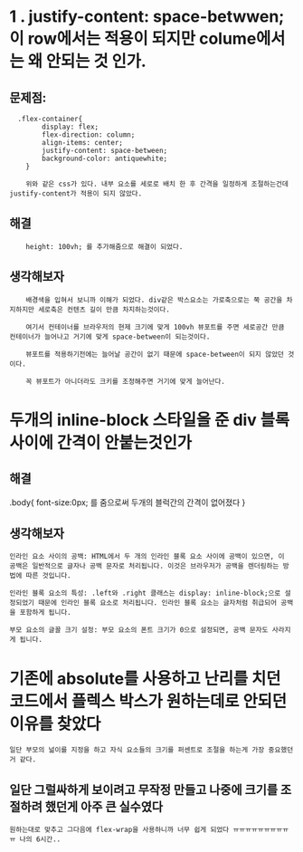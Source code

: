 
<h1> 1 . justify-content: space-betwwen; 이 row에서는 적용이 되지만 colume에서는 왜 안되는 것 인가. </h1>

   <h2> 문제점: </h2>

      .flex-container{
            display: flex;
            flex-direction: column;
            align-items: center;
            justify-content: space-between;
            background-color: antiquewhite;
        }

        위와 같은 css가 있다. 내부 요소를 세로로 배치 한 후 간격을 일정하게 조절하는건데 justify-content가 적용이 되지 않았다.

   <h2> 해결 </h2>

        height: 100vh; 를 추가해줌으로 해결이 되었다.

   <h2> 생각해보자 </h2>

        배경색을 입혀서 보니까 이해가 되었다. div같은 박스요소는 가로축으로는 쭉 공간을 차지하지만 세로축은 컨텐츠 길이 만큼 차지하는것이다.
        
        여기서 컨테이너를 브라우저의 현제 크기에 맞게 100vh 뷰포트를 주면 세로공간 만큼 컨테이너가 늘어나고 거기에 맞게 space-between이 되는것이다.

        뷰포트를 적용하기전에는 늘어날 공간이 없기 때문에 space-between이 되지 않았던 것 이다.

        꼭 뷰포트가 아니더라도 크키를 조정해주면 거기에 맞게 늘어난다.




<h1> 두개의 inline-block 스타일을 준 div 블록 사이에 간격이 안붙는것인가 </h1>

<h2> 해결 </h2>
    .body{
        font-size:0px; 를 줌으로써 두개의 블럭간의 간격이 없어졌다
    }
<h2> 생각해보자 </h2>

    인라인 요소 사이의 공백: HTML에서 두 개의 인라인 블록 요소 사이에 공백이 있으면, 이 공백은 일반적으로 글자나 공백 문자로 처리됩니다. 이것은 브라우저가 공백을 렌더링하는 방법에 따른 것입니다.

    인라인 블록 요소의 특성: .left와 .right 클래스는 display: inline-block;으로 설정되었기 때문에 인라인 블록 요소로 처리됩니다. 인라인 블록 요소는 글자처럼 취급되어 공백을 포함하게 됩니다.

    부모 요소의 글꼴 크기 설정: 부모 요소의 폰트 크기가 0으로 설정되면, 공백 문자도 사라지게 됩니다.


<h1> 기존에 absolute를 사용하고 난리를 치던 코드에서 플렉스 박스가 원하는데로 안되던 이유를 찾았다 </h1>

    일단 부모의 넒이를 지정을 하고 자식 요소들의 크기를 퍼센트로 조절을 하는게 가장 중요했던거 같다.

<h2>일단 그럴싸하게 보이려고 무작정 만들고 나중에 크기를 조절하려 했던게 아주 큰 실수였다 </h2>
    
    원하는대로 맞추고 그다음에 flex-wrap을 사용하니까 너무 쉽게 되었다 ㅠㅠㅠㅠㅠㅠㅠㅠㅠㅠ 나의 6시간..

